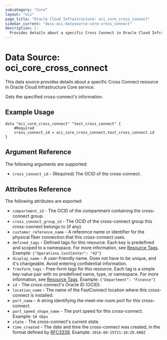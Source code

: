 ```yaml
---
subcategory: "Core"
layout: "oci"
page_title: "Oracle Cloud Infrastructure: oci_core_cross_connect"
sidebar_current: "docs-oci-datasource-core-cross_connect"
description: |-
  Provides details about a specific Cross Connect in Oracle Cloud Infrastructure Core service
---
```


# Data Source: oci_core_cross_connect
This data source provides details about a specific Cross Connect resource in Oracle Cloud Infrastructure Core service.

Gets the specified cross-connect's information.

## Example Usage

```hcl
data "oci_core_cross_connect" "test_cross_connect" {
	#Required
	cross_connect_id = oci_core_cross_connect.test_cross_connect.id
}
```

## Argument Reference

The following arguments are supported:

* `cross_connect_id` - (Required) The OCID of the cross-connect.


## Attributes Reference

The following attributes are exported:

* `compartment_id` - The OCID of the compartment containing the cross-connect group.
* `cross_connect_group_id` - The OCID of the cross-connect group this cross-connect belongs to (if any).
* `customer_reference_name` - A reference name or identifier for the physical fiber connection that this cross-connect uses. 
* `defined_tags` - Defined tags for this resource. Each key is predefined and scoped to a namespace. For more information, see [Resource Tags](https://docs.cloud.oracle.com/iaas/Content/General/Concepts/resourcetags.htm).  Example: `{"Operations.CostCenter": "42"}` 
* `display_name` - A user-friendly name. Does not have to be unique, and it's changeable. Avoid entering confidential information. 
* `freeform_tags` - Free-form tags for this resource. Each tag is a simple key-value pair with no predefined name, type, or namespace. For more information, see [Resource Tags](https://docs.cloud.oracle.com/iaas/Content/General/Concepts/resourcetags.htm).  Example: `{"Department": "Finance"}` 
* `id` - The cross-connect's Oracle ID (OCID).
* `location_name` - The name of the FastConnect location where this cross-connect is installed.
* `port_name` - A string identifying the meet-me room port for this cross-connect.
* `port_speed_shape_name` - The port speed for this cross-connect.  Example: `10 Gbps` 
* `state` - The cross-connect's current state.
* `time_created` - The date and time the cross-connect was created, in the format defined by [RFC3339](https://tools.ietf.org/html/rfc3339).  Example: `2016-08-25T21:10:29.600Z` 

